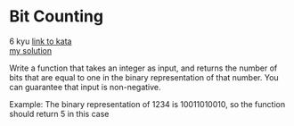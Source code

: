 # Bit Counting
6 kyu
[link to kata](https://www.codewars.com/kata/526571aae218b8ee490006f4/train/javascript)
<br>
[my solution](./kata.js)

Write a function that takes an integer as input, and returns the number of bits that are equal to one in the binary representation of that number. You can guarantee that input is non-negative.

Example: The binary representation of 1234 is 10011010010, so the function should return 5 in this case